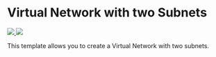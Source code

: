 # Virtual Network with two Subnets

<a href="https://azuredeploy.net/?repository=https://raw.githubusercontent.com/TonyChampion/testingfiles/master/ss/ftp/LogicApp.json" target="_blank">
    <img src="http://azuredeploy.net/deploybutton.png"/>
</a>

<a href="http://armviz.io/#/?load=https%3A%2F%2Fraw.githubusercontent.com/TonyChampion/testingfiles/master/ss/ftp/LogicApp.json" target="_blank">
    <img src="http://armviz.io/visualizebutton.png"/>
</a>

This template allows you to create a Virtual Network with two subnets.